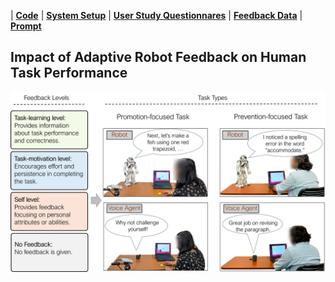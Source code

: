 
| [**Code**](https://github.com/robot-feedback/feedback-impact)
| [**System Setup**](https://github.com/robot-feedback/feedback-impact/system_setup/)
| [**User Study Questionnares**](https://github.com/robot-feedback/feedback-impact/supplementary_files)
| [**Feedback Data**](https://github.com/robot-feedback/feedback-impact/generated_feedback/)
| [**Prompt**](https://github.com/robot-feedback/feedback-impact/llm_prompt/)


## Impact of Adaptive Robot Feedback on Human Task Performance

![Feedback Study Design](./project_images/feedback_study_design.png)